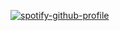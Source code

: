 [![spotify-github-profile](https://spotify-github-profile.kittinanx.com/api/view?uid=31aobq7forb27oxbnsu74bizh25i&cover_image=true&theme=default&show_offline=true&background_color=121212&interchange=false&bar_color=53b14f&bar_color_cover=true)](https://spotify-github-profile.kittinanx.com/api/view?uid=31aobq7forb27oxbnsu74bizh25i&redirect=true)
